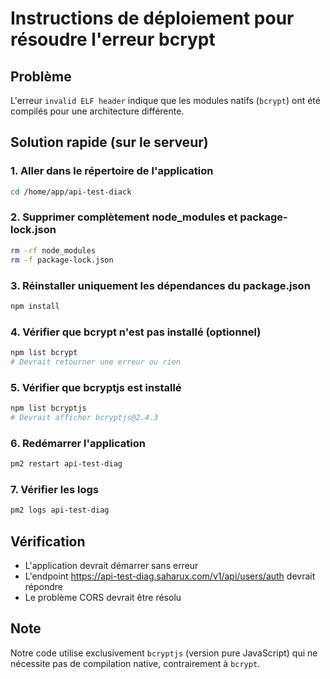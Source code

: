 # Instructions de déploiement pour résoudre l'erreur bcrypt

## Problème
L'erreur `invalid ELF header` indique que les modules natifs (`bcrypt`) ont été compilés pour une architecture différente.

## Solution rapide (sur le serveur)

### 1. Aller dans le répertoire de l'application
```bash
cd /home/app/api-test-diack
```

### 2. Supprimer complètement node_modules et package-lock.json
```bash
rm -rf node_modules
rm -f package-lock.json
```

### 3. Réinstaller uniquement les dépendances du package.json
```bash
npm install
```

### 4. Vérifier que bcrypt n'est pas installé (optionnel)
```bash
npm list bcrypt
# Devrait retourner une erreur ou rien
```

### 5. Vérifier que bcryptjs est installé
```bash
npm list bcryptjs
# Devrait afficher bcryptjs@2.4.3
```

### 6. Redémarrer l'application
```bash
pm2 restart api-test-diag
```

### 7. Vérifier les logs
```bash
pm2 logs api-test-diag
```

## Vérification
- L'application devrait démarrer sans erreur
- L'endpoint https://api-test-diag.saharux.com/v1/api/users/auth devrait répondre
- Le problème CORS devrait être résolu

## Note
Notre code utilise exclusivement `bcryptjs` (version pure JavaScript) qui ne nécessite pas de compilation native, contrairement à `bcrypt`.